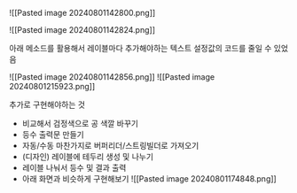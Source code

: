 ![[Pasted image 20240801142800.png]]

![[Pasted image 20240801142824.png]]

아래 메소드를 활용해서 
레이블마다 추가해야하는 텍스트 설정값의 코드를 줄일 수 있었음

![[Pasted image 20240801142856.png]]
![[Pasted image 20240801215923.png]]


추가로 구현해야하는 것
- 비교해서 검정색으로 공 색깔 바꾸기
- 등수 출력문 만들기
- 자동/수동 마찬가지로 버퍼리더/스트링빌더로 가져오기
- (디자인) 레이블에 테두리 생성 및 나누기
- 레이블 나눠서 등수 및 결과 출력
- 아래 화면과 비슷하게 구현해보기
![[Pasted image 20240801174848.png]]
